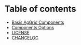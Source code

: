 # Table of contents

* [Basis AgGrid Components](README.md)
* [Components Options](components-options.md)
* [LICENSE](license.md)
* [CHANGELOG](changelog.md)

